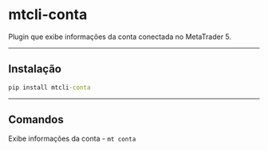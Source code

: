 # mtcli-conta
  
Plugin que exibe informações da conta conectada no MetaTrader 5.
  
---
  
## Instalação
  
```cmd
pip install mtcli-conta
```
  
---
  
## Comandos
  
Exibe informações da conta - `mt conta`
  


